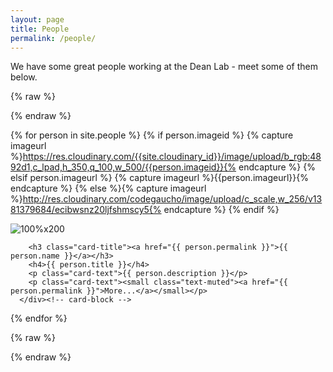 ```yaml
---
layout: page
title: People
permalink: /people/
---
```


We have some great people working at the Dean Lab - meet some of them below.

{% raw %}

<div class="container">
  <div class="row">
{% endraw %}

{% for person in site.people %}
{% if person.imageid %}
{% capture imageurl %}https://res.cloudinary.com/{{site.cloudinary_id}}/image/upload/b_rgb:4892d1,c_lpad,h_350,q_100,w_500/{{person.imageid}}{% endcapture %}
{% elsif person.imageurl %}
{% capture imageurl %}{{person.imageurl}}{% endcapture %}
{% else %}{% capture imageurl %}http://res.cloudinary.com/codegaucho/image/upload/c_scale,w_256/v1381379684/ecibwsnz20ljfshmscy5{% endcapture %}
{% endif %}

  <div class="col-sm-4">
    <div class="card">
      <img alt="100%x200" class="card-img-top img-responsive" style="display: block;" src="{{ imageurl }}">
      <div class="card-block">

        <h3 class="card-title"><a href="{{ person.permalink }}">{{ person.name }}</a></h3>
        <h4>{{ person.title }}</h4>
        <p class="card-text">{{ person.description }}</p>
        <p class="card-text"><small class="text-muted"><a href="{{ person.permalink }}">More...</a></small></p>
      </div><!-- card-block -->

  </div><!-- card -->
</div><!-- col-sm-4 -->
{% endfor %}

{% raw %}

  </div><!-- row -->
</div><!-- container -->
{% endraw %}
